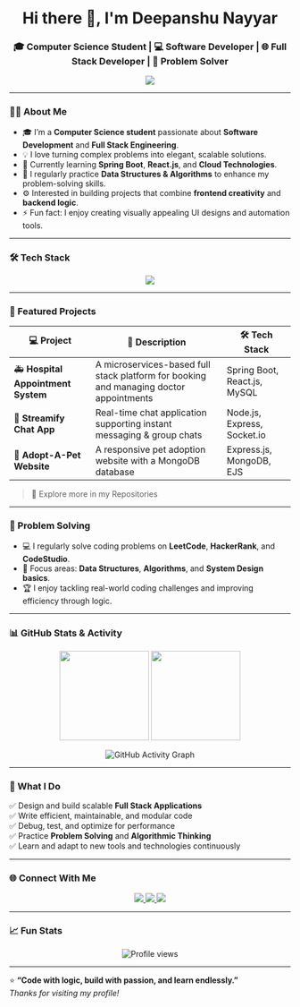 <!-- Header Section -->
<h1 align="center">Hi there 👋, I'm Deepanshu Nayyar</h1>
<h3 align="center">🎓 Computer Science Student | 💻 Software Developer | 🌐 Full Stack Developer | 🧠 Problem Solver</h3>

<!-- Typing Animation -->
<p align="center">
  <a href="https://git.io/typing-svg">
    <img src="https://readme-typing-svg.herokuapp.com?font=Fira+Code&pause=1000&color=00BFFF&center=true&vCenter=true&width=600&lines=Welcome+to+my+GitHub+Profile!;I'm+Deepanshu+Nayyar;Software+Developer+%7C+Full+Stack+Developer;Passionate+about+Problem+Solving+and+Learning">
  </a>
</p>

---

### 👨‍💻 About Me
- 🎓 I’m a **Computer Science student** passionate about **Software Development** and **Full Stack Engineering**.  
- 💡 I love turning complex problems into elegant, scalable solutions.  
- 🌱 Currently learning **Spring Boot**, **React.js**, and **Cloud Technologies**.  
- 🧠 I regularly practice **Data Structures & Algorithms** to enhance my problem-solving skills.  
- ⚙️ Interested in building projects that combine **frontend creativity** and **backend logic**.  
- ⚡ Fun fact: I enjoy creating visually appealing UI designs and automation tools.

---

### 🛠️ Tech Stack
<p align="center">
  <img src="https://skillicons.dev/icons?i=java,cpp,js,html,css,react,nodejs,express,spring,mongodb,mysql,git,github,vscode" />
</p>

---

### 🚀 Featured Projects
| 💻 Project | 🧠 Description | 🛠️ Tech Stack |
|-------------|----------------|----------------|
| 🚑 **Hospital Appointment System** | A microservices-based full stack platform for booking and managing doctor appointments | Spring Boot, React.js, MySQL |
| 💬 **Streamify Chat App** | Real-time chat application supporting instant messaging & group chats | Node.js, Express, Socket.io |
| 🐾 **Adopt-A-Pet Website** | A responsive pet adoption website with a MongoDB database | Express.js, MongoDB, EJS |

> 🔗 Explore more in my Repositories

---

### 🧩 Problem Solving
- 💻 I regularly solve coding problems on **LeetCode**, **HackerRank**, and **CodeStudio**.  
- 🧮 Focus areas: **Data Structures**, **Algorithms**, and **System Design basics**.  
- 🏆 I enjoy tackling real-world coding challenges and improving efficiency through logic.

---

### 📊 GitHub Stats & Activity
<p align="center">
  <img src="https://github-readme-stats.vercel.app/api?username=deepanshun2004&show_icons=true&theme=tokyonight" height="160"/>
  <img src="https://github-readme-streak-stats.herokuapp.com/?user=deepanshun2004&theme=tokyonight" height="160"/>
</p>

<p align="center">
  <img src="https://github-readme-activity-graph.vercel.app/graph?username=deepanshun2004&theme=react-dark" alt="GitHub Activity Graph"/>
</p>

---

### 🧠 What I Do
✅ Design and build scalable **Full Stack Applications**  
✅ Write efficient, maintainable, and modular code  
✅ Debug, test, and optimize for performance  
✅ Practice **Problem Solving** and **Algorithmic Thinking**  
✅ Learn and adapt to new tools and technologies continuously  

---

### 🌐 Connect With Me
<p align="center">
  <a href="https://www.linkedin.com/in/deepanshu-nayyar-850388220" target="_blank">
    <img src="https://img.shields.io/badge/LinkedIn-0077B5?style=for-the-badge&logo=linkedin&logoColor=white"/>
  </a>
  <a href="mailto:deepanshunayyar04@gmail.com" target="_blank">
    <img src="https://img.shields.io/badge/Email-D14836?style=for-the-badge&logo=gmail&logoColor=white"/>
  </a>
  <a href="https://github.com/deepanshun2004" target="_blank">
    <img src="https://img.shields.io/badge/GitHub-171515?style=for-the-badge&logo=github&logoColor=white"/>
  </a>
</p>

---

### 📈 Fun Stats
<p align="center">
  <img src="https://komarev.com/ghpvc/?username=DeepanshuNayyar&label=Profile+Views&color=00BFFF&style=flat-square" alt="Profile views"/>
</p>

---

⭐ **“Code with logic, build with passion, and learn endlessly.”**  
_Thanks for visiting my profile!_
